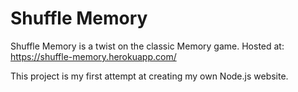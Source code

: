 # Shuffle Memory

Shuffle Memory is a twist on the classic Memory game.
Hosted at: https://shuffle-memory.herokuapp.com/

This project is my first attempt at creating my own Node.js website.
